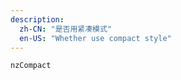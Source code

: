 ```yaml
---
description:
  zh-CN: "是否用紧凑模式"
  en-US: "Whether use compact style"
---
```


```html
nzCompact
```
